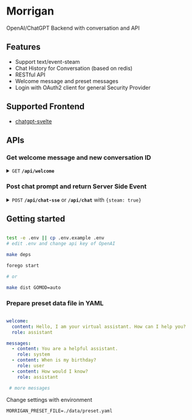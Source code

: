 # Morrigan

OpenAI/ChatGPT Backend with conversation and API

## Features
 - Support text/event-steam
 - Chat History for Conversation (based on redis)
 - RESTful API
 - Welcome message and preset messages
 - Login with OAuth2 client for general Security Provider

## Supported Frontend

- [chatgpt-svelte](https://github.com/liut/chatgpt-svelte/tree/dev)


## APIs

### Get welcome message and new conversation ID

<details>
 <summary><code>GET</code> <code><b>/api/welcome</b></code></summary>

##### Parameters

> None

##### Responses

> | http code     | content-type                      | response                                           |
> |---------------|-----------------------------------|---------------------------------------------------------------------|
> | `200`         | `application/json`        | `{"message": "welcome message", "id": "new-cid"}`                                         |


</details>

### Post chat prompt and return Server Side Event

<details>
 <summary><code>POST</code> <code><b>/api/chat-sse</b></code> or <code><b>/api/chat</b></code> with <code>{steam: true}</code></summary>

##### Parameters

> | name              |  type     | data type      | description                         |
> |-------------------|-----------|----------------|-------------------------------------|
> | `csid` |  optional | string    | conversation ID        |
> | `prompt` |  required | string  | message for ask        |
> | `stream` |  optional | bool    | enable event-steam, force <code><b>/api/chat-sse</b></code>       |


##### Responses

> | http code     | content-type                      | response                                           |
> |---------------|-----------------------------------|---------------------------------------------------------------------|
> | `200`         | `text/event-stream`        | `{"delta": "message fragments", "id": "conversation ID"}`                                         |


</details>

## Getting started

```bash

test -e .env || cp .env.example .env
# edit .env and change api key of OpenAI

make deps

forego start

# or

make dist GOMOD=auto


```

### Prepare preset data file in YAML

```yaml

welcome:
  content: Hello, I am your virtual assistant. How can I help you?
  role: assistant

messages:
  - content: You are a helpful assistant.
    role: system
  - content: When is my birthday?
    role: user
  - content: How would I know?
    role: assistant

 # more messages

```

Change settings with environment

```plan
MORRIGAN_PRESET_FILE=./data/preset.yaml
```
